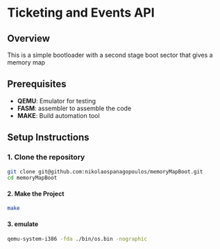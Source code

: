 # Ticketing and Events API

## Overview

This is a simple bootloader with a second stage boot sector that gives a memory map

## Prerequisites

- **QEMU**: Emulator for testing
- **FASM**: assembler to assemble the code
- **MAKE**: Build automation tool

## Setup Instructions

### 1. Clone the repository

```bash
git clone git@github.com:nikolaospanagopoulos/memoryMapBoot.git
cd memoryMapBoot
```

#### 2. Make the Project

```bash
make
```

#### 3. emulate

```bash
qemu-system-i386 -fda ./bin/os.bin -nographic
```
